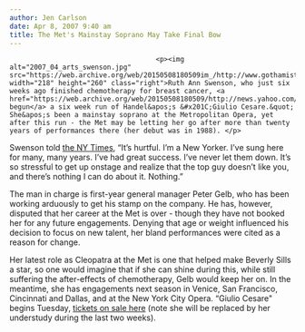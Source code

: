 ```yaml
---
author: Jen Carlson
date: Apr 8, 2007 9:40 am
title: The Met's Mainstay Soprano May Take Final Bow
---
```


	
										<p><img alt="2007_04_arts_swenson.jpg" src="https://web.archive.org/web/20150508180509im_/http://www.gothamist.com/attachments/arts_jen/2007_04_arts_swenson.jpg" width="218" height="260" class="right">Ruth Ann Swenson, who just six weeks ago finished chemotherapy for breast cancer, <a href="https://web.archive.org/web/20150508180509/http://news.yahoo.com/s/ap/20070408/ap_en_mu/opera_giulio_cesare;_ylt=ApLqSQvtTr6.G96rrrH7_IxxFb8C">has begun</a> a six week run of Handel&apos;s &#x201C;Giulio Cesare.&quot; She&apos;s been a mainstay soprano at the Metropolitan Opera, yet after this run - the Met may be letting her go after more than twenty years of performances there (her debut was in 1988). </p>

<p>Swenson told <a href="https://web.archive.org/web/20150508180509/http://www.nytimes.com/2007/04/05/arts/music/05ruth.html?_r=1&amp;oref=slogin">the NY Times</a>, &#x201C;It&#x2019;s hurtful. I&#x2019;m a New Yorker. I&#x2019;ve sung here for many, many years. I&#x2019;ve had great success. I&#x2019;ve never let them down. It&#x2019;s so stressful to get up onstage and realize that the top guy doesn&#x2019;t like you, and there&#x2019;s nothing I can do about it. Nothing.&#x201D;</p>

<p>The man in charge is first-year general manager Peter Gelb, who has been working 	arduously to get his stamp on the company. He has, however, disputed that her career at the Met is over - though they have not booked her for any future engagements. Denying that age or weight influenced his decision to focus on new talent, her bland performances were cited as a reason for change. </p>

<p>Her latest role as Cleopatra at the Met is one that helped make Beverly Sills a star, so one would imagine that if she can shine during this, while still suffering the after-effects of chemotherapy, Gelb would keep her on. In the meantime, she has engagements next season in Venice, San Francisco, Cincinnati and Dallas, and at the New York City Opera. &#x201C;Giulio Cesare&quot; begins Tuesday, <a href="https://web.archive.org/web/20150508180509/http://www.metoperafamily.org/metopera/season/production.aspx?id=8992">tickets on sale here</a> (note she will be replaced by her understudy during the last two weeks). </p>					
										
									
				